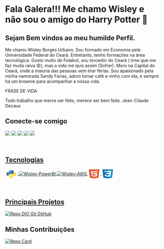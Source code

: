 <div>
    <h1>Fala Galera!!! Me chamo Wisley e não sou o amigo do Harry Potter 👋 </h1>
    <h2>Sejam Bem vindos ao meu humilde Perfil.</h2>
    <p> Me chamo Wisley Borges Urbano. Sou formado em Economia pela Universidade Federal do Ceará. Entretanto, tenho formações na área tecnológica. Gosto muito de Futebol, sou torcedor do Ceará ( time que me faz muita raiva 😡), mas a vida me quis assim (Sofrer). Moro na Capital do Ceará, onde a maioria das pessoas vem tirar férias. Sou apaixonado pela minha namorada Sandy Farias, adoro tomar café e vinho com ela, e sempre há um brownie para acompanhar a nossa vida.
    </p>
    <p>
    </p>FRASE DE VIDA </p>
    Todo trabalho que merce ser feito, merece ser bem feito. Jean-Claude Decaux 
    </p>
</div>
<div>
    <h2>Conecte-se comigo</h2>
   <a href="https://www.linkedin.com/in/wisley-borges-15ma/" target="_blank"><img src="https://img.shields.io/badge/-LinkedIn-%230077B5?style=for-the-badge&logo=linkedin&logoColor=white" target="_blank"></a> 
   <a href="https://discord.gg/9ppaytHu" target="83Rfl#3843"><img src="https://img.shields.io/badge/Discord-7289DA?style=for-the-badge&logo=discord&logoColor=white" target="_blank"></a> 
    <a href = "mailto:wisleyborges@alu.ufc.br"><img src="https://img.shields.io/badge/-Gmail-%23333?style=for-the-badge&logo=gmail&logoColor=white" target="_blank"></a>
    <a href="https://twitter.com/WisleyBorges4/" target="_blank"><img src="https://img.shields.io/badge/-Twitter-%230077B5?style=for-the-badge&logo=twitter&logoColor=white" target="_blank"></a>
    <a href = "https://www.instagram.com/wisleyborgex/"><img src="https://img.shields.io/badge/-instagram-%23333?style=for-the-badge&logo=instagram" target="_blank"></a>
    
    
</div>
<br>
<div align="center">
  <a href="https://github.com/WisleyB15/">
  </div>
<div style="display: inline_block"><br>
    <h2>Tecnologias</h2>
  <img align="center" alt="Wisley-Python" height="30" width="40" src="https://raw.githubusercontent.com/devicons/devicon/master/icons/python/python-original.svg">
  <img align="center" alt="Wisley-PowerBI" height="30" width="30" src="https://e7.pngegg.com/pngimages/252/727/png-clipart-power-bi-business-intelligence-microsoft-analytics-microsoft-text-rectangle.png">
  <img align="center" alt="Wisley-AWS" height="30" width="30" src="https://static-00.iconduck.com/assets.00/aws-icon-2048x2048-274bm1xi.png">
  <img align="center" alt="Wisley-HTML" height="30" width="40" src="https://raw.githubusercontent.com/devicons/devicon/master/icons/html5/html5-original.svg">
  <img align="center" alt="Wisley-CSS" height="30" width="40" src="https://raw.githubusercontent.com/devicons/devicon/master/icons/css3/css3-original.svg">
</div>
<br>
<br>

## Principais Projetos
[![Repo DIO Git GitHub](https://github-readme-stats.vercel.app/api/pin/?username=elidianaandrade&repo=dio-lab-open-source&bg_color=000&border_color=30A3DC&show_icons=true&icon_color=30A3DC&title_color=E94D5F&text_color=FFF)](https://github.com/elidianaandrade/dio-lab-open-source)

    

## Minhas Contribuições
[![Repo Card](https://github-readme-stats.vercel.app/api/pin/?username=WisleyB15&repo=dio-lab-open-source&bg_color=000&border_color=30A3DC&show_icons=true&icon_color=30A3DC&title_color=E94D5F&text_color=FFF)](thhps://github.com/WisleyB15/dio-lab-open-source)